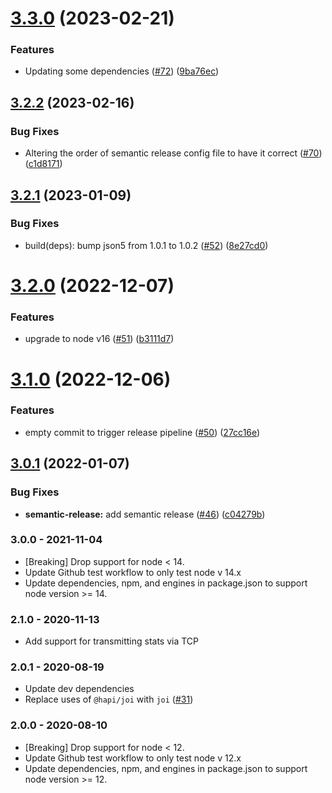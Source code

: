 # [3.3.0](https://github.com/expediagroup/service-client-statsd/compare/v3.2.2...v3.3.0) (2023-02-21)


### Features

* Updating some dependencies ([#72](https://github.com/expediagroup/service-client-statsd/issues/72)) ([9ba76ec](https://github.com/expediagroup/service-client-statsd/commit/9ba76ecc5b0f1332d2e72374926118d69864e311))

## [3.2.2](https://github.com/expediagroup/service-client-statsd/compare/v3.2.1...v3.2.2) (2023-02-16)


### Bug Fixes

* Altering the order of semantic release config file to have it correct ([#70](https://github.com/expediagroup/service-client-statsd/issues/70)) ([c1d8171](https://github.com/expediagroup/service-client-statsd/commit/c1d8171db3f9f5734c6c9e7ab924ff75590141d8))

## [3.2.1](https://github.com/expediagroup/service-client-statsd/compare/v3.2.0...v3.2.1) (2023-01-09)


### Bug Fixes

* build(deps): bump json5 from 1.0.1 to 1.0.2 ([#52](https://github.com/expediagroup/service-client-statsd/issues/52)) ([8e27cd0](https://github.com/expediagroup/service-client-statsd/commit/8e27cd0dc2111993645b9e5a75dc331d83b2c60d))

# [3.2.0](https://github.com/expediagroup/service-client-statsd/compare/v3.1.0...v3.2.0) (2022-12-07)


### Features

* upgrade to node v16 ([#51](https://github.com/expediagroup/service-client-statsd/issues/51)) ([b3111d7](https://github.com/expediagroup/service-client-statsd/commit/b3111d793146047e6535756069195bfe03dad76c))

# [3.1.0](https://github.com/expediagroup/service-client-statsd/compare/v3.0.1...v3.1.0) (2022-12-06)


### Features

* empty commit to trigger release pipeline ([#50](https://github.com/expediagroup/service-client-statsd/issues/50)) ([27cc16e](https://github.com/expediagroup/service-client-statsd/commit/27cc16e98907693f165e00dd5f92d200de6b569c))

## [3.0.1](https://github.com/expediagroup/service-client-statsd/compare/v3.0.0...v3.0.1) (2022-01-07)

### Bug Fixes

* **semantic-release:** add semantic release ([#46](https://github.com/expediagroup/service-client-statsd/issues/46)) ([c04279b](https://github.com/expediagroup/service-client-statsd/commit/c04279b3ce6d13ddab27a14ed72474b62514810f))

### 3.0.0 - 2021-11-04

- [Breaking] Drop support for node < 14.
- Update Github test workflow to only test node v 14.x
- Update dependencies, npm, and engines in package.json to support node version >= 14.

### 2.1.0 - 2020-11-13

- Add support for transmitting stats via TCP

### 2.0.1 - 2020-08-19

- Update dev dependencies
- Replace uses of `@hapi/joi` with `joi` ([#31](https://github.com/ExpediaGroup/service-client-statsd/pull/31))

### 2.0.0 - 2020-08-10

- [Breaking] Drop support for node < 12.
- Update Github test workflow to only test node v 12.x
- Update dependencies, npm, and engines in package.json to support node version >= 12.
